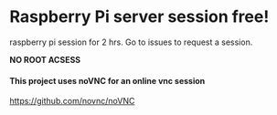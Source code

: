 # Raspberry Pi server session free!

raspberry pi session for 2 hrs. Go to issues to request a session.

**NO ROOT ACSESS**

#### This project uses noVNC for an online vnc session

https://github.com/novnc/noVNC
